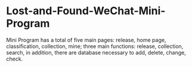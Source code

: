 # Lost-and-Found-WeChat-Mini-Program
Mini Program has a total of five main pages: release, home page, classification, collection, mine; three main functions: release, collection, search, in addition, there are database necessary to add, delete, change, check.
